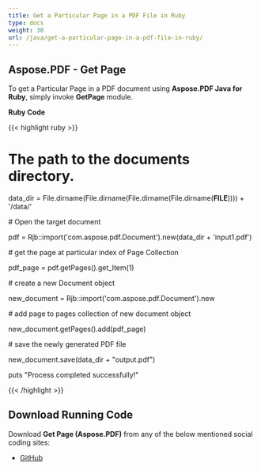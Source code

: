 ```yaml
---
title: Get a Particular Page in a PDF File in Ruby
type: docs
weight: 30
url: /java/get-a-particular-page-in-a-pdf-file-in-ruby/
---
```


## **Aspose.PDF - Get Page**
To get a Particular Page in a PDF document using **Aspose.PDF Java for Ruby**, simply invoke **GetPage** module.

**Ruby Code**

{{< highlight ruby >}}

 # The path to the documents directory.

data_dir = File.dirname(File.dirname(File.dirname(File.dirname(__FILE__)))) + '/data/'



\# Open the target document

pdf = Rjb::import('com.aspose.pdf.Document').new(data_dir + 'input1.pdf')

\# get the page at particular index of Page Collection

pdf_page = pdf.getPages().get_Item(1)

\# create a new Document object

new_document = Rjb::import('com.aspose.pdf.Document').new

\# add page to pages collection of new document object

new_document.getPages().add(pdf_page)

\# save the newly generated PDF file

new_document.save(data_dir + "output.pdf")

puts "Process completed successfully!"


{{< /highlight >}}
## **Download Running Code**
Download **Get Page (Aspose.PDF)** from any of the below mentioned social coding sites:

- [GitHub](https://github.com/aspose-pdf/Aspose.PDF-for-Java/tree/master/Plugins/Aspose_Pdf_Java_for_Ruby/lib/asposepdfjava/Pages/getpage.rb)
